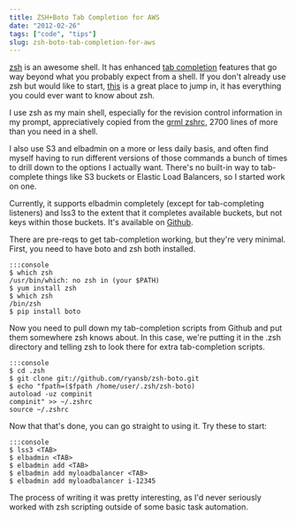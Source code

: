```yaml
---
title: ZSH+Boto Tab Completion for AWS
date: "2012-02-26"
tags: ["code", "tips"]
slug: zsh-boto-tab-completion-for-aws
---
```


[zsh](http://zsh.sourceforge.net/) is an awesome shell. It has enhanced [tab
completion](http://www.jukie.net/bart/blog/zsh-tab-completion) features that go
way beyond what you probably expect from a shell. If you don't already use zsh
but would like to start, [this](http://zshwiki.org/home/start) is a great place
to jump in, it has everything you could ever want to know about zsh.

I use zsh as my main shell, especially for the revision control information in
my prompt, appreciatively copied from the [grml
zshrc](https://github.com/grml/grml-etc-core/blob/master/etc/zsh/zshrc), 2700
lines of more than you need in a shell.

I also use S3 and elbadmin on a more or less daily basis, and often find myself
having to run different versions of those commands a bunch of times to drill
down to the options I actually want. There's no built-in way to tab-complete
things like S3 buckets or Elastic Load Balancers, so I started work on one.

Currently, it supports elbadmin completely (except for tab-completing
listeners) and lss3 to the extent that it completes available buckets, but
not keys within those buckets. It's available on
[Github](https://github.com/ryansb/zsh-boto).

There are pre-reqs to get tab-completion working, but they're very minimal.
First, you need to have boto and zsh both installed.

	:::console
	$ which zsh
	/usr/bin/which: no zsh in (your $PATH)
	$ yum install zsh
	$ which zsh
	/bin/zsh
	$ pip install boto

Now you need to pull down my tab-completion scripts from Github and put them
somewhere zsh knows about. In this case, we're putting it in the .zsh directory
and telling zsh to look there for extra tab-completion scripts.

	:::console
	$ cd .zsh
	$ git clone git://github.com/ryansb/zsh-boto.git
	$ echo "fpath=($fpath /home/user/.zsh/zsh-boto)
	autoload -uz compinit
	compinit" >> ~/.zshrc
	source ~/.zshrc


Now that that's done, you can go straight to using it. Try these to start:

	:::console
	$ lss3 <TAB>
	$ elbadmin <TAB>
	$ elbadmin add <TAB>
	$ elbadmin add myloadbalancer <TAB>
	$ elbadmin add myloadbalancer i-12345

The process of writing it was pretty interesting, as I'd never seriously worked
with zsh scripting outside of some basic task automation.
